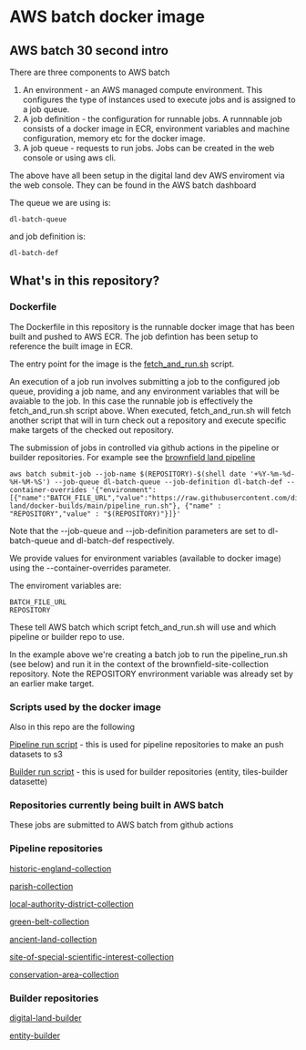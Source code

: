 # AWS batch docker image


## AWS batch 30 second intro

There are three components to AWS batch

1. An environment - an AWS managed compute environment. This configures the type of instances used to execute jobs and is assigned to a job queue.
1. A job definition - the configuration for runnable jobs. A runnnable job consists of a docker image in ECR, environment variables and machine configuration, memory etc for the docker image.
1. A job queue - requests to run jobs. Jobs can be created in the web console or using aws cli.

The above have all been setup in the digital land dev AWS enviroment via the web console. They can be found in the
AWS batch dashboard

The queue we are using is:

```
dl-batch-queue
```

and job definition is:

```
dl-batch-def
```

## What's in this repository?

### Dockerfile

The Dockerfile in this repository is the runnable docker image that has been built and pushed to AWS ECR. The job defintion
has been setup to reference the built image in ECR.

The entry point for the image is the [fetch_and_run.sh](fetch_and_run.sh) script.

An execution of a job run involves submitting a job to the configured job queue, providing a job name, and
any environment variables that will be avaiable to the job. In this case the runnable job is effectively the fetch_and_run.sh script
above. When executed, fetch_and_run.sh will fetch another script that will in turn check out a repository and execute specific make targets of the checked out repository.

The submission of jobs in controlled via github actions in the pipeline or builder repositories. For example
see the [brownfield land pipeline](https://github.com/digital-land/brownfield-site-collection/blob/main/makerules/pipeline.mk)

```
aws batch submit-job --job-name $(REPOSITORY)-$(shell date '+%Y-%m-%d-%H-%M-%S') --job-queue dl-batch-queue --job-definition dl-batch-def --container-overrides '{"environment": [{"name":"BATCH_FILE_URL","value":"https://raw.githubusercontent.com/digital-land/docker-builds/main/pipeline_run.sh"}, {"name" : "REPOSITORY","value" : "$(REPOSITORY)"}]}'
```

Note that the --job-queue and --job-definition parameters are set to dl-batch-queue and dl-batch-def respectively.

We provide values for environment variables (available to docker image) using the --container-overrides parameter.

The enviroment variables are:

```
BATCH_FILE_URL
REPOSITORY
```

These tell AWS batch which script fetch_and_run.sh will use and which pipeline or builder repo to use.

In the example above we're creating a batch job to run the pipeline_run.sh (see below) and run it in the context
of the brownfield-site-collection repository. Note the REPOSITORY envrironment variable was already set by an earlier
make target.


### Scripts used by the docker image

Also in this repo are the following

[Pipeline run script](pipeline_run.sh) - this is used for pipeline repositories to make an push datasets to s3

[Builder run script](builder_run.sh) - this is used for builder repositories (entity, tiles-builder datasette)



### Repositories currently being built in AWS batch

These jobs are submitted to AWS batch from github actions

### Pipeline repositories

[historic-england-collection](https://github.com/digital-land/historic-england-collection)

[parish-collection](https://github.com/digital-land/parish-collection)

[local-authority-district-collection](https://github.com/digital-land/local-authority-district-collection)

[green-belt-collection](https://github.com/digital-land/green-belt-collection)

[ancient-land-collection](https://github.com/digital-land/ancient-land-collection)

[site-of-special-scientific-interest-collection](https://github.com/digtial-land/site-of-special-scientific-interest-collection)

[conservation-area-collection](https://github.com/digital-land/conservation-area-collection)

### Builder repositories

[digital-land-builder](https://github.com/digital-land/digital-land-builder)

[entity-builder](https://github.com/digital-land/entity-builder)

